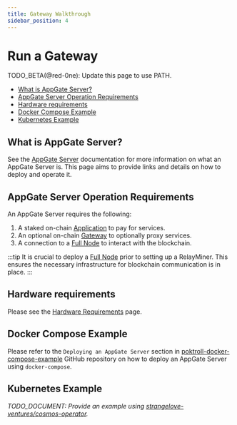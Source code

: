 ```yaml
---
title: Gateway Walkthrough
sidebar_position: 4
---
```


# Run a Gateway <!-- omit in toc -->

TODO_BETA(@red-0ne): Update this page to use PATH.

- [What is AppGate Server?](#what-is-appgate-server)
- [AppGate Server Operation Requirements](#appgate-server-operation-requirements)
- [Hardware requirements](#hardware-requirements)
- [Docker Compose Example](#docker-compose-example)
- [Kubernetes Example](#kubernetes-example)

## What is AppGate Server?

See the [AppGate Server](../../protocol/actors/appgate_server.md) documentation for more
information on what an AppGate Server is. This page aims to provide links and
details on how to deploy and operate it.

## AppGate Server Operation Requirements

An AppGate Server requires the following:

1. A staked on-chain [Application](../../protocol/actors/application.md) to pay for services.
2. An optional on-chain [Gateway](../../protocol/actors/gateway.md) to optionally proxy services.
3. A connection to a [Full Node](./full_node_docker.md) to interact with the blockchain.

:::tip
It is crucial to deploy a [Full Node](full_node_docker.md) prior to setting up a RelayMiner.
This ensures the necessary infrastructure for blockchain communication is in place.
:::

## Hardware requirements

Please see the [Hardware Requirements](./hardware_requirements.md#appgate-server--gateway) page.

## Docker Compose Example

Please refer to the `Deploying an AppGate Server` section in [poktroll-docker-compose-example](https://github.com/pokt-network/poktroll-docker-compose-example#deploying-an-appgate-server)
GitHub repository on how to deploy an AppGate Server using `docker-compose`.

## Kubernetes Example

_TODO_DOCUMENT: Provide an example using [strangelove-ventures/cosmos-operator](https://github.com/strangelove-ventures/cosmos-operator)._
